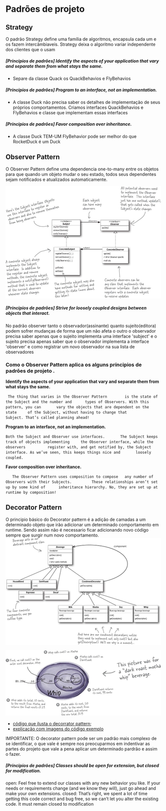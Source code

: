 # Padrões de projeto 
## Strategy 
O padrão Strategy define uma família de algoritmos, encapsula cada um e os fazem intercâmbiaveis. 
Strategy deixa o algoritmo variar independente dos clientes que o usam 

##### [Príncipios de padrões] Identify the aspects of your application that vary and separate them from what stays the same.
- Separe da classe Quack os QuackBehavios e FlyBehavios 

##### [Príncipios de padrões] Program to an interface, not an implementation.
- A classe Duck não precisa saber os detalhes de implementação de seus próprios comportamentos. Criamos interfaces QuackBehavios  e FlyBehavios  e classe que implementam essas interfaces 

##### [Príncipios de padrões] Favor composition over inheritance.
- A classe Duck TEM-UM FlyBehavior pode ser melhor do que RocketDuck é um Duck   

## Observer Pattern
O Observer Pattern  define uma dependencia one-to-many entre os objetos para que quando um objeto mudar o seu estado, todos seus dependentes sejam notificados e atualizados automaticamente. 

![alt text](imagens/observerpattern.png)


##### [Príncipios de padrões] Strive for loosely coupled designs between objects that interact.
No padrão observer tanto o observador(assinante) quanto sujeito(editora) podem sofrer mudanças de forma que um não afeta o outro
o observador precisa saber apenas que o sujeito implementa uma interface 'subject' e o sujeito precisa apenas 
saber que o observador implementa a interface 'observer' e como registrar um novo observador na sua lista de observadores 

### Como o Observer Pattern aplica os alguns príncipios de padrões de projeto . 
**Identify the aspects of your application that vary and separate them from what stays the same.**

` The thing that varies in the Observer Pattern       
  is the state of the Subject and the number and     
  types of Observers. With this pattern, you can      
  vary the objects that are dependent on the state    
  of the Subject, without having to change that       
  Subject. That’s called planning ahead!`

**Program to an interface, not an implementation.**

` Both the Subject and Observer use interfaces.      
  The Subject keeps track of objects implementing    
  the Observer interface, while the observers         
  register with, and get notified by, the Subject       
  interface. As we’ve seen, this keeps things nice and      
  loosely coupled.     `  
  
  **Favor composition over inheritance.** 
  
`   The Observer Pattern uses composition to compose  
    any number of Observers with their Subjects.        
    These relationships aren’t set up by some kind of     
    inheritance hierarchy. No, they are set up at     
    runtime by composition!`
	
## Decorator Pattern 	

 O  principio básico do Decorator pattern é a adição de camadas a um determinado objeto que irão adicionar um determinado comportamento em runtime.
 Sendo assim não é necessario ficar adicionando novo código sempre que surgir num novo comportamento.   
 ![alt text](imagens/decoratorpattern.png)

 ![alt text](imagens/decoratorpatternabstração.png)
 
 * [código que ilusta o decorrator pattern](https://github.com/guilhermeNatan/dessingpatterns/tree/master/src/decorator);
 * [explicação com imagens do código exemplo](imagens/decoratorpatterexplicacao.pdf)
  
 IMPORTANTE: O decorator pattern pode ser um padrão mais complexo de se identificar, o que vale é sempre nos preocuparmos 
 em indentivar as partes do projeto que vale a pena aplicar um determinado pardrão e assim o fazer. 
 
 
 ##### [Príncipios de padrões] Classes should be open for extension, but closed for modification.
  open: Feel free to extend our classes with any new behavior you like. If your needs or requirements change (and we know they will), just go ahead and make your own extensions.
  closed: That’s right, we spent a lot of time getting this code correct and bug free, so we can’t let you alter the existing code. It must remain closed to modification
  
